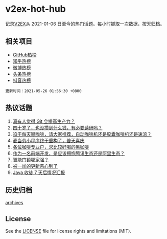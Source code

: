 # v2ex-hot-hub

 记录[V2EX](https://www.v2ex.com/)从 2021-01-06 日至今的热门话题。每小时抓取一次数据，按天[归档](archives)。
 
 ## 相关项目

- [GitHub热榜](https://github.com/snaildev/github-hot-hub)
- [知乎热榜](https://github.com/snaildev/zhihu-hot-hub)
- [微博热榜](https://github.com/snaildev/weibo-hot-hub)
- [头条热榜](https://github.com/snaildev/toutiao-hot-hub)
- [抖音热榜](https://github.com/snaildev/douyin-hot-hub)


 `更新时间：2021-05-26 01:56:30 +0800`

## 热议话题

1. [真有人觉得 Git 会提高生产力？](https://www.v2ex.com/t/779029)
1. [四十岁了，也没攒到什么钱，有必要读研吗？](https://www.v2ex.com/t/778984)
1. [迫于每天喝咖啡，请大家推荐，自动咖啡机还是胶囊咖啡机还是速溶？](https://www.v2ex.com/t/779002)
1. [麦当劳小程序终于重构了，普天喜庆](https://www.v2ex.com/t/779012)
1. [各位咖啡专业户，求比较好喝的黑咖啡](https://www.v2ex.com/t/778985)
1. [作为一名前端开发，是应该拥抱腾讯生态还是阿里生态？](https://www.v2ex.com/t/779070)
1. [智能门锁哪家强？](https://www.v2ex.com/t/779053)
1. [被一加的更新恶心到了](https://www.v2ex.com/t/778993)
1. [Java 收徒 7 天后情况汇报](https://www.v2ex.com/t/779074)

## 历史归档

[archives](archives)

## License

See the [LICENSE](LICENSE) file for license rights and limitations (MIT).
